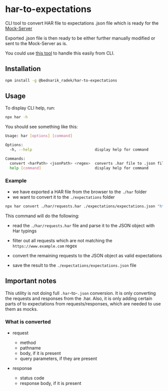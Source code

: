 # har-to-expectations

CLI tool to convert HAR file to expectations .json file which is ready for the [Mock-Server](https://www.mock-server.com/mock_server/creating_expectations.html)

Exported .json file is then ready to be either further manually modified or sent to the Mock-Server as is.

You could use [this tool](https://www.npmjs.com/package/@bednarik_radek/mockserver-cli) to handle this easily from CLI.

## Installation

```bash
npm install -g @bednarik_radek/har-to-expectations
```

## Usage

To display CLI help, run:

```bash
npx har -h
```

You should see something like this:

```bash
Usage: har [options] [command]

Options:
  -h, --help                            display help for command

Commands:
  convert <harPath> <jsonPath> <regex>  converts .har file to .json file with expectations.
  help [command]                        display help for command
```

### Example

- we have exported a HAR file from the browser to the `./har` folder
- we want to convert it to the `./expectations` folder

```bash
npx har convert ./har/requests.har ./expectations/expectations.json "https://www.example.com"
```

This command will do the following:

- read the `./har/requests.har` file and parse it to the JSON object with Har typings

- filter out all requests which are not matching the `https://www.example.com` regex

- convert the remaining requests to the JSON object as valid expectations

- save the result to the `./expectations/expectations.json` file

## Important notes

This utility is not doing full `.har`-to-`.json` conversion. It is only converting the requests and responses from the .har. Also, it is only adding certain parts of to expectations from requests/responses, which are needed to use them as mocks.

### What is converted

- request

  - method
  - pathname
  - body, if it is present
  - query parameters, if they are present

- response

  - status code
  - response body, if it is present
